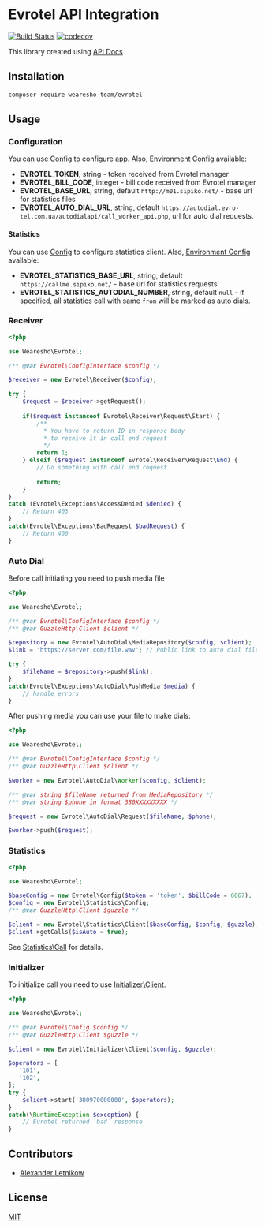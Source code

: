 # Evrotel API Integration
[![Build Status](https://travis-ci.org/wearesho-team/evrotel.svg?branch=master)](https://travis-ci.org/wearesho-team/evrotel)
[![codecov](https://codecov.io/gh/wearesho-team/evrotel/branch/master/graph/badge.svg)](https://codecov.io/gh/wearesho-team/evrotel)

This library created using
[API Docs](https://docs.google.com/document/d/10wGFGzql3ix8dH_JfXsp2BHyjbbFnEdZr089QRStAXY/edit#heading=h.la6q3gdlwnb9)
## Installation

```bash
composer require wearesho-team/evrotel
```

## Usage

### Configuration
You can use [Config](./src/Config.php) to configure app.
Also, [Environment Config](./src/EnvironmentConfig.php) available:
- **EVROTEL_TOKEN**, string - token received from Evrotel manager
- **EVROTEL_BILL_CODE**, integer - bill code received from Evrotel manager
- **EVROTEL_BASE_URL**, string, default `http://m01.sipiko.net/` - base url for statistics files
- **EVROTEL_AUTO_DIAL_URL**, string, default `https://autodial.evro-tel.com.ua/autodialapi/call_worker_api.php`,
url for auto dial requests.

#### Statistics
You can use [Config](./src/Statistics/Config.php) to configure statistics client.
Also, [Environment Config](./src/Statistics/EnvironmentConfig.php) available:
- **EVROTEL_STATISTICS_BASE_URL**, string, default `https://callme.sipiko.net/` - base url for statistics requests 
- **EVROTEL_STATISTICS_AUTODIAL_NUMBER**, string, default `null` - if specified, all statistics call with same `from`
will be marked as auto dials. 

### Receiver

```php
<?php

use Wearesho\Evrotel;

/** @var Evrotel\ConfigInterface $config */

$receiver = new Evrotel\Receiver($config);

try {
    $request = $receiver->getRequest();
    
    if($request instanceof Evrotel\Receiver\Request\Start) {
        /**
          * You have to return ID in response body
          * to receive it in call end request  
          */
        return 1;
    } elseif ($request instanceof Evrotel\Receiver\Request\End) {
        // Do something with call end request
        
        return;
    }
}
catch (Evrotel\Exceptions\AccessDenied $denied) {
    // Return 403
}
catch(Evrotel\Exceptions\BadRequest $badRequest) {
    // Return 400
}
```

### Auto Dial
Before call initiating you need to push media file

```php
<?php

use Wearesho\Evrotel;

/** @var Evrotel\ConfigInterface $config */
/** @var GuzzleHttp\Client $client */

$repository = new Evrotel\AutoDial\MediaRepository($config, $client);
$link = 'https://server.com/file.wav'; // Public link to auto dial file, Mono, 16 Bits,8000Hz, wav

try {
    $fileName = $repository->push($link);
}
catch(Evrotel\Exceptions\AutoDial\PushMedia $media) {
    // handle errors
}
```

After pushing media you can use your file to make dials:
```php
<?php

use Wearesho\Evrotel;

/** @var Evrotel\ConfigInterface $config */
/** @var GuzzleHttp\Client $client */

$worker = new Evrotel\AutoDial\Worker($config, $client);

/** @var string $fileName returned from MediaRepository */
/** @var string $phone in format 380XXXXXXXXX */

$request = new Evrotel\AutoDial\Request($fileName, $phone);

$worker->push($request);
```

### Statistics
```php
<?php

use Wearesho\Evrotel;

$baseConfig = new Evrotel\Config($token = 'token', $billCode = 6667);
$config = new Evrotel\Statistics\Config;
/** @var GuzzleHttp\Client $guzzle */

$client = new Evrotel\Statistics\Client($baseConfig, $config, $guzzle);
$client->getCalls($isAuto = true);
```
See [Statistics\Call](./src/Statistics/Call.php) for details.

### Initializer
To initialize call you need to use [Initializer\Client](./src/Initializer/Client.php).
```php
<?php

use Wearesho\Evrotel;

/** @var Evrotel\Config $config */
/** @var GuzzleHttp\Client $guzzle */

$client = new Evrotel\Initializer\Client($config, $guzzle);

$operators = [
   '101',
   '102',  
];
try {
    $client->start('380970000000', $operators);    
}
catch(\RuntimeException $exception) {
    // Evrotel returned `bad` response
}
```

## Contributors
- [Alexander <Horat1us> Letnikow](mailto:reclamme@gmail.com)

## License
[MIT](./LICENSE)
